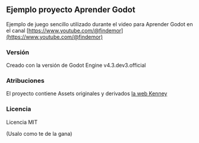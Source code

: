 ## Ejemplo proyecto Aprender Godot

Ejemplo de juego sencillo utilizado durante el video para Aprender Godot 
en el canal [https://www.youtube.com/@findemor](https://www.youtube.com/@findemor)


### Versión

Creado con la versión de Godot Engine v4.3.dev3.official

### Atribuciones

El proyecto contiene Assets originales y derivados [la web Kenney](https://www.kenney.nl/assets/scribble-platformer)


### Licencia

Licencia MIT

(Usalo como te de la gana)
